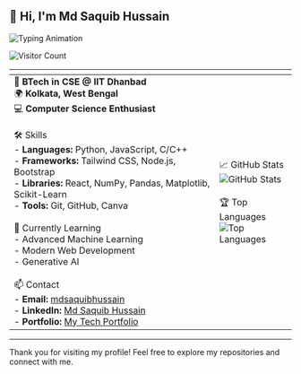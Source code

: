 
## 👋 Hi, I'm Md Saquib Hussain

<img src="https://readme-typing-svg.herokuapp.com?font=Fira+Code&size=25&duration=3000&pause=1000&color=20C20E&center=true&vCenter=true&width=600&lines=Building+Scalable+Web+Applications;AI+Driven+Solutions;Competitive+Programming+Specialist" alt="Typing Animation" />
  
![Visitor Count](https://komarev.com/ghpvc/?username=md-hussain28&color=20C20E&style=for-the-badge&label=PROFILE+VISITS)  


| <div align="center"></div> | <div align="center"></div> |
|--------------------------------------------|---------------------------------------------|
| 🚀 **BTech in CSE @ IIT Dhanbad**<br>🌍 **Kolkata, West Bengal**<br>💻 **Computer Science Enthusiast**<br><br> 🛠️ Skills<br>- **Languages:** Python, JavaScript, C/C++<br>- **Frameworks:** Tailwind CSS, Node.js, Bootstrap<br>- **Libraries:** React, NumPy, Pandas, Matplotlib, Scikit-Learn<br>- **Tools:** Git, GitHub, Canva<br><br> 🌱 Currently Learning<br>- Advanced Machine Learning<br>- Modern Web Development<br>- Generative AI<br><br> 📫 Contact<br>- **Email:** [mdsaquibhussain](mailto:mdsaquibhussain@official.com)<br>- **LinkedIn:** [Md Saquib Hussain](https://www.linkedin.com/in/md-saquib-hussain/)<br>- **Portfolio:** [My Tech Portfolio](https://md-hussain28.github.io/MyTechPortfolio/) | 📈 GitHub Stats<br>![GitHub Stats](https://github-readme-stats.vercel.app/api?username=md-hussain28&show_icons=true&theme=radical)<br><br> 🏆 Top Languages<br>![Top Languages](https://github-readme-stats.vercel.app/api/top-langs/?username=md-hussain28&layout=compact&theme=radical) |

---

Thank you for visiting my profile! Feel free to explore my repositories and connect with me.
